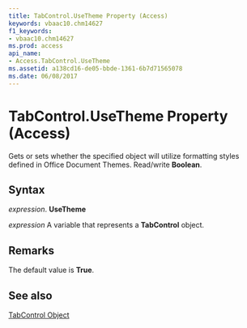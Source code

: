 ```yaml
---
title: TabControl.UseTheme Property (Access)
keywords: vbaac10.chm14627
f1_keywords:
- vbaac10.chm14627
ms.prod: access
api_name:
- Access.TabControl.UseTheme
ms.assetid: a138cd16-de05-bbde-1361-6b7d71565078
ms.date: 06/08/2017
---
```



# TabControl.UseTheme Property (Access)

Gets or sets whether the specified object will utilize formatting styles defined in Office Document Themes. Read/write  **Boolean**.


## Syntax

 _expression_. **UseTheme**

 _expression_ A variable that represents a **TabControl** object.


## Remarks

The default value is  **True**.


## See also


[TabControl Object](Access.TabControl.md)

